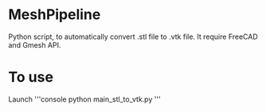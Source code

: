 # MeshPipeline
Python script, to automatically convert .stl file to .vtk file. 
It require FreeCAD and Gmesh API.

# To use

Launch 
'''console
python main_stl_to_vtk.py
'''
